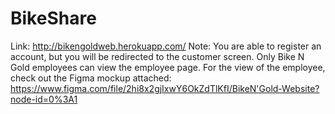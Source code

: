 # BikeShare
Link: http://bikengoldweb.herokuapp.com/
Note: You are able to register an account, but you will be redirected to the customer screen. Only Bike N Gold employees can view the employee page. For the view of the employee, check out the Figma mockup attached: https://www.figma.com/file/2hi8x2gjIxwY6OkZdTlKfI/BikeN'Gold-Website?node-id=0%3A1
